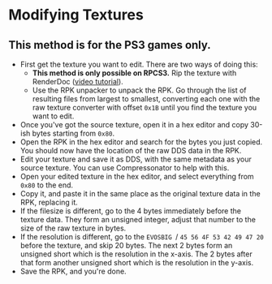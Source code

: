 # Modifying Textures

## This method is for the PS3 games only.

- First get the texture you want to edit. There are two ways of doing this:
    - **This method is only possible on RPCS3.** Rip the texture with RenderDoc ([video tutorial](https://youtu.be/TvdxSIbPz0w)).
    - Use the RPK unpacker to unpack the RPK. Go through the list of resulting files from largest to smallest, converting each one with the raw texture converter with offset `0x1B` until you find the texture you want to edit.
- Once you've got the source texture, open it in a hex editor and copy 30-ish bytes starting from `0x80`.
- Open the RPK in the hex editor and search for the bytes you just copied. You should now have the location of the raw DDS data in the RPK.
- Edit your texture and save it as DDS, with the same metadata as your source texture. You can use Compressonator to help with this.
- Open your edited texture in the hex editor, and select everything from `0x80` to the end.
- Copy it, and paste it in the same place as the original texture data in the RPK, replacing it.
- If the filesize is different, go to the 4 bytes immediately before the texture data. They form an unsigned integer, adjust that number to the size of the raw texture in bytes.
- If the resolution is different, go to the `EVOSBIG `/ `45 56 4F 53 42 49 47 20` before the texture, and skip 20 bytes. The next 2 bytes form an unsigned short which is the resolution in the x-axis. The 2 bytes after that form another unsigned short which is the resolution in the y-axis.
- Save the RPK, and you're done.
